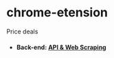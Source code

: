 # chrome-etension

Price deals

 - <h4>Back-end: <a href="https://github.com/BrendaGilisho/api-similar-products" target="_blank">API & Web Scraping</a> </h4>
